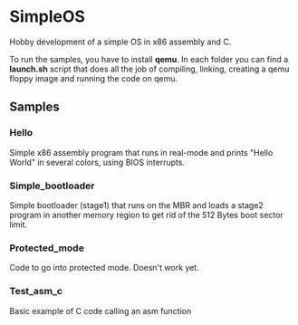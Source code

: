 # SimpleOS
Hobby development of a simple OS in x86 assembly and C.

To run the samples, you have to install **qemu**.
In each folder you can find a **launch.sh** script that does all the job of compiling, linking, creating a qemu floppy image and running the code on qemu.

## Samples

### Hello

Simple x86 assembly program that runs in real-mode and prints "Hello World" in several colors, using BIOS interrupts.

### Simple_bootloader

Simple bootloader (stage1) that runs on the MBR and loads a stage2 program in another memory region to get rid of the 512 Bytes boot sector limit.

### Protected_mode

Code to go into protected mode. Doesn't work yet.

### Test_asm_c

Basic example of C code calling an asm function
